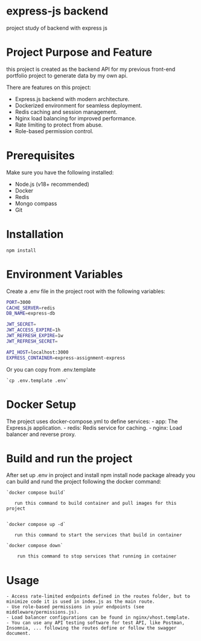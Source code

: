 # express-js backend
project study of backend with express js 

# Project Purpose and Feature 
this project is created as the backend API for my previous front-end portfolio project to generate data by my own api.

There are features on this project:
   - Express.js backend with modern architecture.
   - Dockerized environment for seamless deployment.
   - Redis caching and session management.
   - Nginx load balancing for improved performance.
   - Rate limiting to protect from abuse.
   - Role-based permission control.

# Prerequisites
Make sure you have the following installed:

   - Node.js (v18+ recommended)
   - Docker
   - Redis
   - Mongo compass
   - Git
# Installation
   
    npm install
  

# Environment Variables
Create a .env file in the project root with the following variables:
```bash
PORT=3000
CACHE_SERVER=redis
DB_NAME=express-db

JWT_SECRET=
JWT_ACCESS_EXPIRE=1h
JWT_REFRESH_EXPIRE=1w
JWT_REFRESH_SECRET=

API_HOST=localhost:3000
EXPRESS_CONTAINER=express-assignment-express 
```

Or you can copy from .env.template

   
    `cp .env.template .env`
   
    

# Docker Setup

The project uses docker-compose.yml to define services:
    - app: The Express.js application.
    - redis: Redis service for caching.
    - nginx: Load balancer and reverse proxy.

# Build and run the project
After set up .env in project and install npm install node package already
you can build and rund the project following the docker command:

    
    `docker compose build`
    
       run this command to build container and pull images for this project

   
    `docker compose up -d`
    
       run this command to start the services that build in container

    `docker compose down`
    
        run this command to stop services that running in container
   
# Usage
    - Access rate-limited endpoints defined in the routes folder, but to minimize code it is used in index.js as the main route.
    - Use role-based permissions in your endpoints (see middleware/permissions.js).
    - Load balancer configurations can be found in nginx/vhost.template.
    - You can use any API testing software for test API, like Postman, Insomnia, ... following the routes define or follow the swagger document. 

